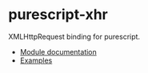 purescript-xhr
===
XMLHttpRequest binding for purescript.

- [Module documentation](docs/Module.md)
- [Examples](examples/)
